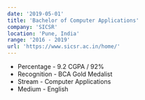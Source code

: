 ```yaml
---
date: '2019-05-01'
title: 'Bachelor of Computer Applications'
company: 'SICSR'
location: 'Pune, India'
range: '2016 - 2019'
url: 'https://www.sicsr.ac.in/home/'
---
```


- Percentage - 9.2 CGPA / 92%
- Recognition - BCA Gold Medalist
- Stream - Computer Applications
- Medium - English
